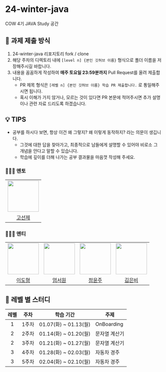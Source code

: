 # 24-winter-java
COW 4기 JAVA Study 공간

## 📒 과제 제출 방식
1. 24-winter-java 리포지토리 fork / clone
2. 해당 주차의 디렉토리 내에 `[level n] {본인 깃허브 이름}` 형식으로 폴더 이름을 저장해주시길 바랍니다.
3. 내용을 꼼꼼하게 작성하여 **매주 토요일 23:59분까지** Pull Request를 올려 제출합니다.
    * PR 제목 형식은 `[레벨 n] {본인 깃허브 이름} 학습 PR 제출합니다.` 로 통일해주시면 됩니다.
    * 혹시 이해가 가지 않거나, 모르는 것이 있다면 PR 본문에 적어주시면 추가 설명이나 관련 자료 드리도록 하겠습니다.

## 💡 TIPS
* 공부를 하시다 보면, 항상 이건 왜 그렇지? 왜 이렇게 동작하지? 라는 의문이 생깁니다.
    * 그것에 대한 답을 찾아가고, 최종적으로 남들에게 설명할 수 있어야 비로소 그 개념을 안다고 말할 수 있습니다.
    * 학습에 깊이를 더해 나가는 공부 결과물을 마음껏 작성해 주세요.

### 👩‍👧‍👦 멘토

<center>
<table  width="100%">
  <tr>
    <td  align="center">
      <img  src="https://avatars.githubusercontent.com/u/127813439?v=4"  width="100px;"  alt=""/>
    </td>
  </tr>
  <tr>
    <td align="center">
        <a href="https://github.com/KoSeonJe">
            <div>고선제</div>
        </a>
    </td>
  </tr>
</table>
</center>

### 👩‍👧‍👦 멘티

<center>
<table  width="100%">
  <tr>
    <td  align="center">
      <img  src="https://avatars.githubusercontent.com/u/162001536?v=4"  width="100px;"  alt=""/>
    </td>
    <td  align="center">
      <img  src=""  width="100px;"  alt=""/>
    </td>
    <td  align="center">
      <img  src="https://avatars.githubusercontent.com/u/183572769?v=4"  width="100px;"  alt=""/>
    </td>
    <td  align="center">
      <img  src="https://avatars.githubusercontent.com/u/193850321?v=4"  width="100px;"  alt=""/>
    </td>
  </tr>
  <tr>
    <td align="center">
        <a href="https://github.com/naturalboy7690">
            <div>이도형</div>
        </a>
    </td>
    <td align="center">
        <a href="">
            <div>엄서원</div>
        </a>
    </td>
    <td align="center">
        <a href="https://github.com/dbswn0">
            <div>정윤주</div>
        </a>
    </td>
    <td align="center">
        <a href="https://github.com/eunbibibi">
            <div>김은비</div>
        </a>
    </td>
  </tr>
</table>
</center>

## 📖 레벨 별 스터디

| 레벨 |   주차   | 학습 기간                    | 주제 |
|:-----:|:--------:|-----------------------|---|
|   1  |   1주차   | 01.07(화) ~ 01.13(월)         | OnBoarding |
|   2  |   2주차   | 01.14(화) ~ 01.20(월)      | 문자열 계산기 |
|   2    |   3주차   | 01.21(화) ~ 01.27(월)          | 문자열 계산기 |
|   3   |   4주차   | 01.28(화) ~ 02.03(월)        | 자동차 경주 |
|   3   |   5주차   | 02.04(화) ~ 02.10(월)           | 자동차 경주 |
